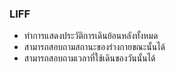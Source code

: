 
### LIFF
- ทำการแสดงประวัติการเดินย้อนหลังทั้งหมด
- สามารถสอบถามสถานะของร่างกายขณะนั้นได้
- สามารถสอบถามเวลาที่ใช้เดินของวันนั้นได้
